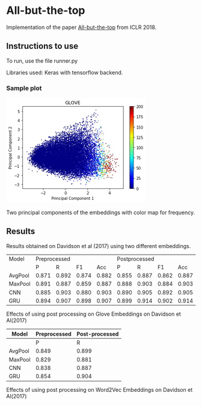 
# All-but-the-top

Implementation of the paper [All-but-the-top](https://openreview.net/forum?id=HkuGJ3kCb) from ICLR 2018.

## Instructions to use

To run, use the file runner.py

Libraries used: Keras with tensorflow backend.

### Sample plot

![image-of-principal-components](https://raw.githubusercontent.com/s1998/All-but-the-top/master/images/gloveFreqPlot.png)

Two principal components of the embeddings with color map for frequency.


## Results 

Results obtained on Davidson et al (2017) using two different embeddings.

<table>
  <tr>
  	<td> Model </td>
  	<td colspan="4"> Preprocessed </td>
  	<td colspan="4"> Postprocessed </td>
  </tr>
  <tr>
  	<td></td> 
  	<td>  P  </td>
  	<td>  R  </td>
  	<td>  F1  </td> 
  	<td>  Acc  </td> 
  	<td>  P  </td> 
  	<td>  R  </td> 
  	<td>  F1  </td> 
  	<td>  Acc  </td> 
  </tr>
  <tr>
  	<td>AvgPool </td> 
  	<td> 0.871  </td>
  	<td> 0.892  </td>
  	<td> 0.874  </td> 
  	<td> 0.882  </td> 
  	<td> 0.855  </td> 
  	<td> 0.887  </td> 
  	<td> 0.862  </td> 
  	<td> 0.887  </td> 
  </tr>
  <tr>
  	<td>MaxPool </td> 
  	<td> 0.891  </td>
  	<td> 0.887  </td>
  	<td> 0.859  </td> 
  	<td> 0.887  </td> 
  	<td> 0.888  </td> 
  	<td> 0.903  </td> 
  	<td> 0.884  </td> 
  	<td> 0.903  </td> 
  </tr>
  <tr>
  	<td>CNN     </td> 
  	<td> 0.885  </td>
  	<td> 0.903  </td>
  	<td> 0.880  </td> 
  	<td> 0.903  </td> 
  	<td> 0.890  </td> 
  	<td> 0.905  </td> 
  	<td> 0.892  </td> 
  	<td> 0.905  </td> 
  </tr>
  <tr>
  	<td>GRU     </td> 
  	<td> 0.894  </td>
  	<td> 0.907  </td>
  	<td> 0.898  </td> 
  	<td> 0.907  </td> 
  	<td> 0.899  </td> 
  	<td> 0.914  </td> 
  	<td> 0.902  </td> 
  	<td> 0.914  </td> 
  </tr>
</table>

Effects of using post processing on Glove Embeddings on Davidson et Al(2017)


| Model   |  	Preprocessed              |    Post-processed             | 
|---------|-------------------------------|-------------------------------|
|         |   P   |   R   |   F1  |  Acc  |   P   |   R   |  F1   |  Acc  |
| AvgPool | 0.849 | 0.899 | 0.873 | 0.899 | 0.898 | 0.893 | 0.868 | 0.883 |
| MaxPool | 0.829 | 0.881 | 0.853 | 0.881 | 0.891 | 0.887 | 0.872 | 0.887 |
| CNN     | 0.838 | 0.887 | 0.861 | 0.887 | 0.875 | 0.893 | 0.875 | 0.891 |
| GRU     | 0.854 | 0.904 | 0.878 | 0.904 | 0.910 | 0.903 | 0.881 | 0.903 |

Effects of using post processing on Word2Vec Embeddings on Davidson et Al(2017)
